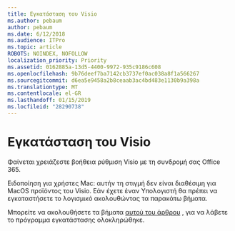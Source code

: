 ```yaml
---
title: Εγκατάσταση του Visio
ms.author: pebaum
author: pebaum
ms.date: 6/12/2018
ms.audience: ITPro
ms.topic: article
ROBOTS: NOINDEX, NOFOLLOW
localization_priority: Priority
ms.assetid: 0162885a-13d5-4400-9972-935c9186c608
ms.openlocfilehash: 9b76deef7ba7142cb3737ef0ac038a8f1a566267
ms.sourcegitcommit: d6ea5e9458a2b8ceaab3ac4bd483e1130b9a398a
ms.translationtype: MT
ms.contentlocale: el-GR
ms.lasthandoff: 01/15/2019
ms.locfileid: "28290738"
---
```

# <a name="setting-up-visio"></a>Εγκατάσταση του Visio

Φαίνεται χρειάζεστε βοήθεια ρύθμιση Visio με τη συνδρομή σας Office 365.
  
Ειδοποίηση για χρήστες Mac: αυτήν τη στιγμή δεν είναι διαθέσιμη για MacOS προϊόντος του Visio. Εάν έχετε έναν Υπολογιστή θα πρέπει να εγκαταστήσετε το λογισμικό ακολουθώντας τα παρακάτω βήματα.
  
Μπορείτε να ακολουθήσετε τα βήματα [αυτού του άρθρου](https://support.office.com/article/https://support.office.com/article/f98f21e3-aa02-4827-9167-ddab5b025710.aspx) , για να λάβετε το πρόγραμμα εγκατάστασης ολοκληρώθηκε. 
  

